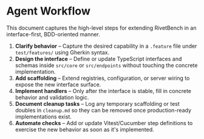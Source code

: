 # Agent Workflow

This document captures the high-level steps for extending RivetBench in an interface-first, BDD-oriented manner.

1. **Clarify behavior** – Capture the desired capability in a `.feature` file under `test/features/` using Gherkin syntax.
2. **Design the interface** – Define or update TypeScript interfaces and schemas inside `src/core` or `src/endpoints` without touching the concrete implementation.
3. **Add scaffolding** – Extend registries, configuration, or server wiring to expose the new interface surface.
4. **Implement handlers** – Only after the interface is stable, fill in concrete behavior and validation logic.
5. **Document cleanup tasks** – Log any temporary scaffolding or test doubles in `cleanup.md` so they can be removed once production-ready implementations exist.
6. **Automate checks** – Add or update Vitest/Cucumber step definitions to exercise the new behavior as soon as it's implemented.
